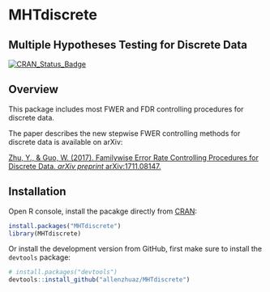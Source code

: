 # MHTdiscrete


## Multiple Hypotheses Testing for Discrete Data

[![CRAN\_Status\_Badge](http://www.r-pkg.org/badges/version/MHTdiscrete)](http://cran.r-project.org/package=MHTdiscrete)

Overview
--------

This package includes most FWER and FDR controlling procedures for discrete data.

The paper describes the new stepwise FWER controlling methods for discrete data is available on arXiv:

[Zhu, Y., & Guo, W. (2017). Familywise Error Rate Controlling Procedures for Discrete Data. *arXiv preprint* arXiv:1711.08147.](https://arxiv.org/abs/1711.08147)

Installation
------------

Open R console, install the pacakge directly from [CRAN](https://cran.r-project.org/web/packages/MHTdiscrete/index.html):

```r
install.packages("MHTdiscrete")
library(MHTdiscrete)
```

Or install the development version from GitHub, first make sure to install the `devtools` package:

```r
# install.packages("devtools")
devtools::install_github("allenzhuaz/MHTdiscrete")
```
